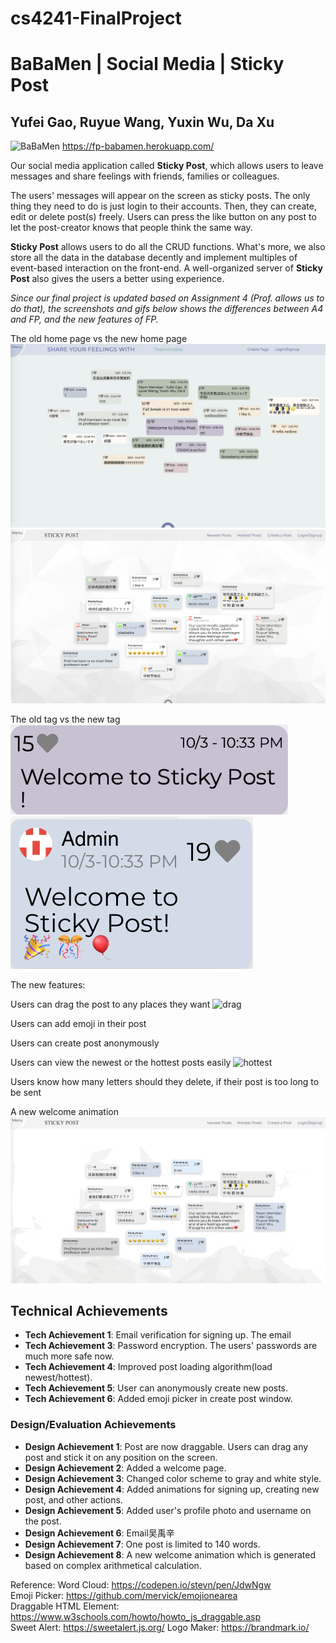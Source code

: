# cs4241-FinalProject

# BaBaMen | Social Media | Sticky Post
## Yufei Gao, Ruyue Wang, Yuxin Wu, Da Xu 

![BaBaMen](/favicon.ico) https://fp-babamen.herokuapp.com/

Our social media application called **Sticky Post**, which allows users to leave messages and share feelings with friends, families or colleagues.

The users' messages will appear on the screen as sticky posts. The only thing they need to do is just login to their accounts. Then, they can create, edit or delete post(s) freely.  Users can press the like button on any post to let the post-creator knows that people think the same way. 

**Sticky Post** allows users to do all the CRUD functions. What's more, we also store all the data in the database decently and implement multiples of event-based interaction on the front-end. A well-organized server of **Sticky Post** also gives the users a better using experience. 

*Since our final project is updated based on Assignment 4 (Prof. allows us to do that), the screenshots and gifs below shows the differences between A4 and FP, and the new features of FP.*

The old home page vs the new home page
![oldHome](/Images/homePage.png)
![newHome](/Images/newHomePage.png)

The old tag vs the new tag
![oldTag](/Images/oldTag.png)
![newTag](/Images/newTag.png)

The new features:

Users can drag the post to any places they want
![drag](/Images/dragNew.gif)

Users can add emoji in their post

Users can create post anonymously

Users can view the newest or the hottest posts easily
![hottest](/Images/hottest.gif)

Users know how many letters should they delete, if their post is too long to be sent

A new welcome animation
![welcomeAnimation](/Images/welcomeAnimation.gif)



## Technical Achievements
- **Tech Achievement 1**: Email verification for signing up. The email
- **Tech Achievement 3**: Password encryption. The users' passwords are much more safe now.
- **Tech Achievement 4**: Improved post loading algorithm(load newest/hottest). 
- **Tech Achievement 5**: User can anonymously create new posts.  
- **Tech Achievement 6**: Added emoji picker in create post window.  

### Design/Evaluation Achievements
- **Design Achievement 1**: Post are now draggable. Users can drag any post and stick it on any position on the screen.  
- **Design Achievement 2**: Added a welcome page.  
- **Design Achievement 3**: Changed color scheme to gray and white style.  
- **Design Achievement 4**: Added animations for signing up, creating new post, and other actions.  
- **Design Achievement 5**: Added user's profile photo and username on the post.  
- **Design Achievement 6**: Email吴禹辛  
- **Design Achievement 7**: One post is limited to 140 words.  
- **Design Achievement 8**: A new welcome animation which is generated based on complex arithmetical calculation.

Reference:
Word Cloud: https://codepen.io/stevn/pen/JdwNgw  
Emoji Picker: https://github.com/mervick/emojionearea  
Draggable HTML Element: https://www.w3schools.com/howto/howto_js_draggable.asp  
Sweet Alert: https://sweetalert.js.org/
Logo Maker: https://brandmark.io/